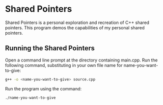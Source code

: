 # Shared Pointers

Shared Pointers is a personal exploration and recreation of C++ shared pointers. This program demos the capabilities of my personal shared pointers.

## Running the Shared Pointers

Open a command line prompt at the directory containing main.cpp. Run the following command, substituting in your own file name for name-you-want-to-give:

```bash
g++ -o <name-you-want-to-give> source.cpp
```
Run the program using the command:
```bash
./name-you-want-to-give
```
